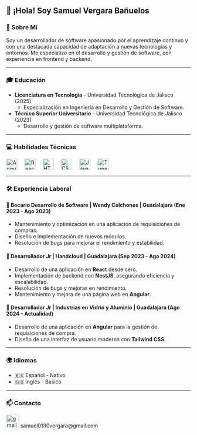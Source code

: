 
## 👋 ¡Hola! Soy Samuel Vergara Bañuelos

### 📌 Sobre Mí
Soy un desarrollador de software apasionado por el aprendizaje continuo y con una destacada capacidad de adaptación a nuevas tecnologías y entornos. Me especializo en el desarrollo y gestión de software, con experiencia en frontend y backend.

---

### 🎓 Educación
- **Licenciatura en Tecnología** - Universidad Tecnológica de Jalisco (2025)
  - Especialización en Ingeniería en Desarrollo y Gestión de Software.
- **Técnico Superior Universitario** - Universidad Tecnológica de Jalisco (2023)
  - Desarrollo y gestión de software multiplataforma.

---

### 💻 Habilidades Técnicas
<div align="left">

  <img src="https://cdn.jsdelivr.net/gh/devicons/devicon@latest/icons/angular/angular-original.svg" height="30" alt="Angular" />
  <img width="12" />
  <img src="https://cdn.jsdelivr.net/gh/devicons/devicon/icons/react/react-original.svg" height="30" alt="React" />
  <img width="12" />
  <img src="https://cdn.jsdelivr.net/gh/devicons/devicon/icons/html5/html5-original.svg" height="30" alt="HTML" />
  <img width="12" />
  <img src="https://cdn.jsdelivr.net/gh/devicons/devicon/icons/css3/css3-original.svg" height="30" alt="CSS" />
  <img width="12" />
  <img src="https://cdn.jsdelivr.net/gh/devicons/devicon/icons/javascript/javascript-original.svg" height="30" alt="JavaScript" />
  <img width="12" />
  <img src="https://cdn.jsdelivr.net/gh/devicons/devicon/icons/typescript/typescript-original.svg" height="30" alt="TypeScript" />
</div>

---

### 🛠 Experiencia Laboral
#### 💼 Becario Desarrollo de Software | **Wendy Colchones** | Guadalajara (Ene 2023 - Ago 2023)
- Mantenimiento y optimización en una aplicación de requisiciones de compras.
- Diseño e implementación de nuevos módulos.
- Resolución de bugs para mejorar el rendimiento y estabilidad.

#### 💼 Desarrollador Jr | **Handcloud** | Guadalajara (Sep 2023 - Ago 2024)
- Desarrollo de una aplicación en **React** desde cero.
- Implementación de backend con **NestJS**, asegurando eficiencia y escalabilidad.
- Resolución de bugs y mejoras en rendimiento.
- Mantenimiento y mejora de una página web en **Angular**.

#### 💼 Desarrollador Jr | **Industrias en Vidrio y Aluminio** | Guadalajara (Ago 2024 - Actualidad)
- Desarrollo de una aplicación en **Angular** para la gestión de requisiciones de compra.
- Diseño de una interfaz de usuario moderna con **Tailwind CSS**.

---

### 🌍 Idiomas
- 🇪🇸 Español - Nativo
- 🇬🇧 Inglés - Basico 

---

### 📫 Contacto
<div align="left">
  <img src="https://img.shields.io/static/v1?message=Gmail&logo=gmail&label=&color=D14836&logoColor=white&labelColor=&style=for-the-badge" height="35" alt="gmail logo" /> samuel0130vergara@gmail.com
</div>
